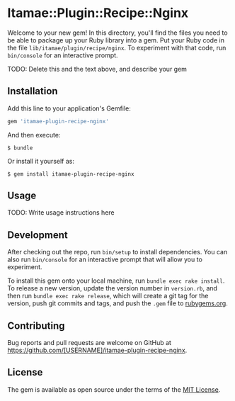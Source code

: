 # Itamae::Plugin::Recipe::Nginx

Welcome to your new gem! In this directory, you'll find the files you need to be able to package up your Ruby library into a gem. Put your Ruby code in the file `lib/itamae/plugin/recipe/nginx`. To experiment with that code, run `bin/console` for an interactive prompt.

TODO: Delete this and the text above, and describe your gem

## Installation

Add this line to your application's Gemfile:

```ruby
gem 'itamae-plugin-recipe-nginx'
```

And then execute:

    $ bundle

Or install it yourself as:

    $ gem install itamae-plugin-recipe-nginx

## Usage

TODO: Write usage instructions here

## Development

After checking out the repo, run `bin/setup` to install dependencies. You can also run `bin/console` for an interactive prompt that will allow you to experiment.

To install this gem onto your local machine, run `bundle exec rake install`. To release a new version, update the version number in `version.rb`, and then run `bundle exec rake release`, which will create a git tag for the version, push git commits and tags, and push the `.gem` file to [rubygems.org](https://rubygems.org).

## Contributing

Bug reports and pull requests are welcome on GitHub at https://github.com/[USERNAME]/itamae-plugin-recipe-nginx.


## License

The gem is available as open source under the terms of the [MIT License](http://opensource.org/licenses/MIT).

